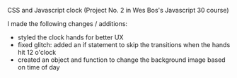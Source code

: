 CSS and Javascript clock (Project No. 2 in Wes Bos's Javascript 30 course)

I made the following changes / additions:
* styled the clock hands for better UX
* fixed glitch: added an if statement to skip the transitions when the hands hit 12 o'clock
* created an object and function to change the background image based on time of day